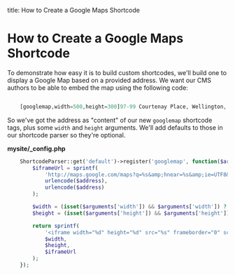 title: How to Create a Google Maps Shortcode

# How to Create a Google Maps Shortcode

To demonstrate how easy it is to build custom shortcodes, we'll build one to display a Google Map based on a provided 
address. We want our CMS authors to be able to embed the map using the following code:


```php

	[googlemap,width=500,height=300]97-99 Courtenay Place, Wellington, New Zealand[/googlemap]
```

So we've got the address as "content" of our new `googlemap` shortcode tags, plus some `width` and `height` arguments. 
We'll add defaults to those in our shortcode parser so they're optional.

**mysite/_config.php**

```php	
	ShortcodeParser::get('default')->register('googlemap', function($arguments, $address, $parser, $shortcode) {
		$iframeUrl = sprintf(
			'http://maps.google.com/maps?q=%s&amp;hnear=%s&amp;ie=UTF8&hq=&amp;t=m&amp;z=14&amp;output=embed',
			urlencode($address),
			urlencode($address)
		);

		$width = (isset($arguments['width']) && $arguments['width']) ? $arguments['width'] : 400;
		$height = (isset($arguments['height']) && $arguments['height']) ? $arguments['height'] : 300;

		return sprintf(
			'<iframe width="%d" height="%d" src="%s" frameborder="0" scrolling="no" marginheight="0" marginwidth="0"></iframe>',
			$width,
			$height,
			$iframeUrl
		);
	});
```